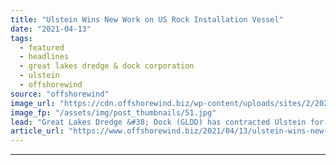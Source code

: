 ```yaml
---
title: "Ulstein Wins New Work on US Rock Installation Vessel"
date: "2021-04-13"
tags: 
  - featured
  - headlines
  - great lakes dredge & dock corporation
  - ulstein
  - offshorewind
source: "offshorewind"
image_url: "https://cdn.offshorewind.biz/wp-content/uploads/sites/2/2021/04/13144503/ULSTEIN-S211-GLDD-structural-engineering-picture.jpg"
image_fp: "/assets/img/post_thumbnails/51.jpg"
lead: "Great Lakes Dredge &#38; Dock (GLDD) has contracted Ulstein for the integration engineering for"
article_url: "https://www.offshorewind.biz/2021/04/13/ulstein-wins-new-work-on-us-rock-installation-vessel/"
---
```


---
